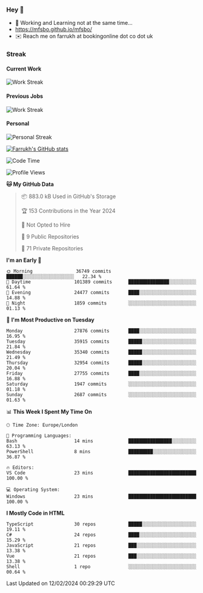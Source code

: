### Hey 👋

- 🏃 Working and Learning not at the same time...
- https://mfsbo.github.io/mfsbo/
- ✉️ Reach me on farrukh at bookingonline dot co dot uk

### Streak
#### Current Work
![Work Streak](https://streak-stats.demolab.com/?user=mfsbo)
#### Previous Jobs
![Work Streak](https://streak-stats.demolab.com/?user=farrukhcw)
#### Personal
![Personal Streak](https://streak-stats.demolab.com/?user=farrukhsubhani)

[![Farrukh's GitHub stats](https://github-readme-stats.vercel.app/api?username=mfsbo&hide=stars&count_private=true)](https://github.com/mfsbo/)

<!--START_SECTION:waka-->
![Code Time](http://img.shields.io/badge/Code%20Time-577%20hrs%203%20mins-blue)

![Profile Views](http://img.shields.io/badge/Profile%20Views-0-blue)

**🐱 My GitHub Data** 

> 📦 883.0 kB Used in GitHub's Storage 
 > 
> 🏆 153 Contributions in the Year 2024
 > 
> 🚫 Not Opted to Hire
 > 
> 📜 9 Public Repositories 
 > 
> 🔑 71 Private Repositories 
 > 
**I'm an Early 🐤** 

```text
🌞 Morning                36749 commits       ██████░░░░░░░░░░░░░░░░░░░   22.34 % 
🌆 Daytime                101389 commits      ███████████████░░░░░░░░░░   61.64 % 
🌃 Evening                24477 commits       ████░░░░░░░░░░░░░░░░░░░░░   14.88 % 
🌙 Night                  1859 commits        ░░░░░░░░░░░░░░░░░░░░░░░░░   01.13 % 
```
📅 **I'm Most Productive on Tuesday** 

```text
Monday                   27876 commits       ████░░░░░░░░░░░░░░░░░░░░░   16.95 % 
Tuesday                  35915 commits       █████░░░░░░░░░░░░░░░░░░░░   21.84 % 
Wednesday                35340 commits       █████░░░░░░░░░░░░░░░░░░░░   21.49 % 
Thursday                 32954 commits       █████░░░░░░░░░░░░░░░░░░░░   20.04 % 
Friday                   27755 commits       ████░░░░░░░░░░░░░░░░░░░░░   16.88 % 
Saturday                 1947 commits        ░░░░░░░░░░░░░░░░░░░░░░░░░   01.18 % 
Sunday                   2687 commits        ░░░░░░░░░░░░░░░░░░░░░░░░░   01.63 % 
```


📊 **This Week I Spent My Time On** 

```text
🕑︎ Time Zone: Europe/London

💬 Programming Languages: 
Bash                     14 mins             ████████████████░░░░░░░░░   63.13 % 
PowerShell               8 mins              █████████░░░░░░░░░░░░░░░░   36.87 % 

🔥 Editors: 
VS Code                  23 mins             █████████████████████████   100.00 % 

💻 Operating System: 
Windows                  23 mins             █████████████████████████   100.00 % 
```

**I Mostly Code in HTML** 

```text
TypeScript               30 repos            █████░░░░░░░░░░░░░░░░░░░░   19.11 % 
C#                       24 repos            ████░░░░░░░░░░░░░░░░░░░░░   15.29 % 
JavaScript               21 repos            ███░░░░░░░░░░░░░░░░░░░░░░   13.38 % 
Vue                      21 repos            ███░░░░░░░░░░░░░░░░░░░░░░   13.38 % 
Shell                    1 repo              ░░░░░░░░░░░░░░░░░░░░░░░░░   00.64 % 
```




 Last Updated on 12/02/2024 00:29:29 UTC
<!--END_SECTION:waka-->
<!--
**mfsbo/mfsbo** is a ✨ _special_ ✨ repository because its `README.md` (this file) appears on your GitHub profile.

Here are some ideas to get you started:

- 🔭 I’m currently working on ...
- 🌱 I’m currently learning ...
- 👯 I’m looking to collaborate on ...
- 🤔 I’m looking for help with ...
- 💬 Ask me about ...
- 📫 How to reach me: ...
- 😄 Pronouns: ...
- ⚡ Fun fact: ...
-->
